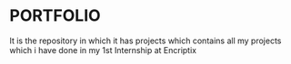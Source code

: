 # PORTFOLIO
It is the repository in which it has projects which contains all my projects which i have done in my 1st Internship at Encriptix
